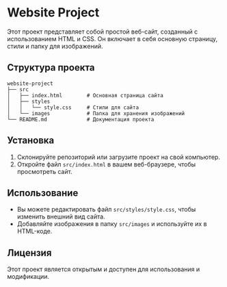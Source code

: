 # Website Project

Этот проект представляет собой простой веб-сайт, созданный с использованием HTML и CSS. Он включает в себя основную страницу, стили и папку для изображений.

## Структура проекта

```
website-project
├── src
│   ├── index.html        # Основная страница сайта
│   ├── styles
│   │   └── style.css     # Стили для сайта
│   └── images            # Папка для хранения изображений
└── README.md             # Документация проекта
```

## Установка

1. Склонируйте репозиторий или загрузите проект на свой компьютер.
2. Откройте файл `src/index.html` в вашем веб-браузере, чтобы просмотреть сайт.

## Использование

- Вы можете редактировать файл `src/styles/style.css`, чтобы изменить внешний вид сайта.
- Добавляйте изображения в папку `src/images` и используйте их в HTML-коде.

## Лицензия

Этот проект является открытым и доступен для использования и модификации.